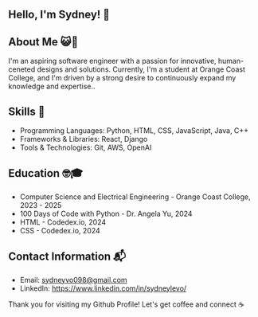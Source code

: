 ## Hello, I'm Sydney! 🌟

## About Me 😺🎀
I'm an aspiring software engineer with a passion for innovative, human-ceneted designs and solutions. 
Currently, I'm a student at Orange Coast College, and I'm driven by a strong desire to continuously expand my knowledge and expertise..

## Skills 💪
- Programming Languages: Python, HTML, CSS, JavaScript, Java, C++
- Frameworks & Libraries: React, Django
- Tools & Technologies: Git, AWS, OpenAI

## Education 🤓🎓
- Computer Science and Electrical Engineering - Orange Coast College, 2023 - 2025
- 100 Days of Code with Python - Dr. Angela Yu, 2024
- HTML - Codedex.io, 2024
- CSS - Codedex.io, 2024

## Contact Information 📬
- Email: sydneyvo098@gmail.com
- LinkedIn: https://www.linkedin.com/in/sydneylevo/

Thank you for visiting my Github Profile! Let's get coffee and connect ☕
